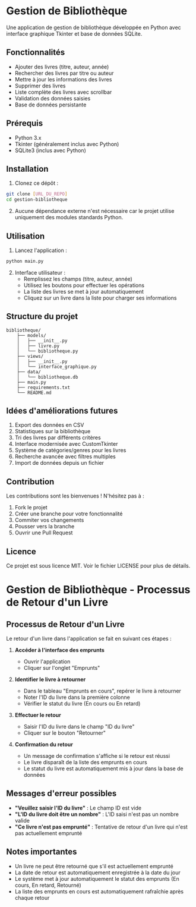 # Gestion de Bibliothèque

Une application de gestion de bibliothèque développée en Python avec interface graphique Tkinter et base de données SQLite.

## Fonctionnalités

- Ajouter des livres (titre, auteur, année)
- Rechercher des livres par titre ou auteur
- Mettre à jour les informations des livres
- Supprimer des livres
- Liste complète des livres avec scrollbar
- Validation des données saisies
- Base de données persistante

## Prérequis

- Python 3.x
- Tkinter (généralement inclus avec Python)
- SQLite3 (inclus avec Python)

## Installation

1. Clonez ce dépôt :
```bash
git clone [URL_DU_REPO]
cd gestion-bibliotheque
```

2. Aucune dépendance externe n'est nécessaire car le projet utilise uniquement des modules standards Python.

## Utilisation

1. Lancez l'application :
```bash
python main.py
```

2. Interface utilisateur :
   - Remplissez les champs (titre, auteur, année)
   - Utilisez les boutons pour effectuer les opérations
   - La liste des livres se met à jour automatiquement
   - Cliquez sur un livre dans la liste pour charger ses informations

## Structure du projet

```
bibliotheque/
    ├── models/
    │   ├── __init__.py
    │   ├── livre.py
    │   └── bibliotheque.py
    ├── views/
    │   ├── __init__.py
    │   └── interface_graphique.py
    ├── data/
    │   └── bibliotheque.db
    ├── main.py
    ├── requirements.txt
    └── README.md
```

## Idées d'améliorations futures

1. Export des données en CSV
2. Statistiques sur la bibliothèque
3. Tri des livres par différents critères
4. Interface modernisée avec CustomTkinter
5. Système de catégories/genres pour les livres
6. Recherche avancée avec filtres multiples
7. Import de données depuis un fichier

## Contribution

Les contributions sont les bienvenues ! N'hésitez pas à :
1. Fork le projet
2. Créer une branche pour votre fonctionnalité
3. Commiter vos changements
4. Pousser vers la branche
5. Ouvrir une Pull Request

## Licence

Ce projet est sous licence MIT. Voir le fichier LICENSE pour plus de détails.

# Gestion de Bibliothèque - Processus de Retour d'un Livre

## Processus de Retour d'un Livre

Le retour d'un livre dans l'application se fait en suivant ces étapes :

1. **Accéder à l'interface des emprunts**
   - Ouvrir l'application
   - Cliquer sur l'onglet "Emprunts"

2. **Identifier le livre à retourner**
   - Dans le tableau "Emprunts en cours", repérer le livre à retourner
   - Noter l'ID du livre dans la première colonne
   - Vérifier le statut du livre (En cours ou En retard)

3. **Effectuer le retour**
   - Saisir l'ID du livre dans le champ "ID du livre"
   - Cliquer sur le bouton "Retourner"

4. **Confirmation du retour**
   - Un message de confirmation s'affiche si le retour est réussi
   - Le livre disparaît de la liste des emprunts en cours
   - Le statut du livre est automatiquement mis à jour dans la base de données

## Messages d'erreur possibles

- **"Veuillez saisir l'ID du livre"** : Le champ ID est vide
- **"L'ID du livre doit être un nombre"** : L'ID saisi n'est pas un nombre valide
- **"Ce livre n'est pas emprunté"** : Tentative de retour d'un livre qui n'est pas actuellement emprunté

## Notes importantes

- Un livre ne peut être retourné que s'il est actuellement emprunté
- La date de retour est automatiquement enregistrée à la date du jour
- Le système met à jour automatiquement le statut des emprunts (En cours, En retard, Retourné)
- La liste des emprunts en cours est automatiquement rafraîchie après chaque retour 